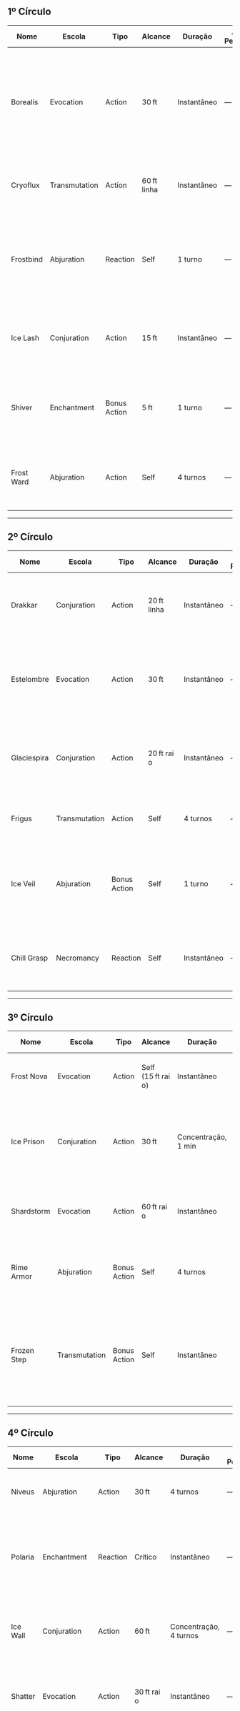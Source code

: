 ## 1º Círculo

| Nome       | Escola        | Tipo         | Alcance     | Duração     | Armas Permitidas | Acerto / CD              | Dano / Efeito                | Descrição & Ajuste                                                                                                                            | Alvos           |
| ---------- | ------------- | ------------ | ----------- | ----------- | ---------------- | ------------------------ | ---------------------------- | --------------------------------------------------------------------------------------------------------------------------------------------- | --------------- |
| Borealis   | Evocation     | Action       | 30 ft       | Instantâneo | —                | Constituição CD (metade) | 1d6 cold; +1 precisão        | Aurora polar em 10 ft de raio. Falha sofre dano total; sucesso metade. Você ganha +1 em ataque enquanto estiver na luz até seu próximo turno. | Área de 10 ft   |
| Cryoflux   | Transmutation | Action       | 60 ft linha | Instantâneo | —                | Constituição CD (metade) | 2d6 cold                     | Raio gelado de 5 ft de largura. Falha sofre dano total; sucesso metade.                                                                       | Linha de 60 ft  |
| Frostbind  | Abjuration    | Reaction     | Self        | 1 turno     | —                | —                        | —                            | Ao sofrer ataque corpo a corpo, ralentiza atacante: falha Força CD 8+prof+CON velocidade reduzida à metade até seu próximo turno.             | 1 atacante      |
| Ice Lash   | Conjuration   | Action       | 15 ft       | Instantâneo | —                | Sabedoria CD             | 1d8 cold + restrição (falha) | Uma espícula de gelo acerta o alvo: falha reduz movimento em 10 ft até o fim do próximo turno.                                               | 1 alvo          |
| Shiver     | Enchantment   | Bonus Action | 5 ft        | 1 turno     | —                | Sabedoria CD             | —                            | Imbuí arma: próximo ataque causa 1d4 cold extra e impõe desvantagem em save de dextreza até o fim do turno.                                   | Você            |
| Frost Ward | Abjuration    | Action       | Self        | 4 turnos    | —                | —                        | —                            | Aura de 5 ft concede resistência a cold para você e aliados na aura até o fim da duração.                                                     | Aliados em 5 ft |

---

## 2º Círculo

| Nome        | Escola        | Tipo         | Alcance     | Duração     | Armas Permitidas | Acerto / CD                     | Dano / Efeito        | Descrição & Ajuste                                                                                              | Alvos                 |
| ----------- | ------------- | ------------ | ----------- | ----------- | ---------------- | ------------------------------- | -------------------- | --------------------------------------------------------------------------------------------------------------- | --------------------- |
| Drakkar     | Conjuration   | Action       | 20 ft linha | Instantâneo | —                | —                               | 2d6 perfurante       | Barco de gelo avança 20 ft. Falha Con CD 8+prof+STR sofre dano total; sucesso metade.                           | Linha de 20 ft        |
| Estelombre  | Evocation     | Action       | 30 ft       | Instantâneo | —                | Destreza CD 8+prof+DES (metade) | 3×1d4 cold           | Três estrelas cristalinas voltam e atingem novamente quem estiver no caminho (mesmo CD e dano).                 | Até 3 alvos + retorno |
| Glaciespira | Conjuration   | Action       | 20 ft rai o | Instantâneo | —                | Constituição CD 8+prof+CON      | 2d6 cold             | Vórtice que suga inimigos ao centro; falha CD é puxado 5 ft e sofre dano total; sucesso metade.                 | Área de 20 ft         |
| Frigus      | Transmutation | Action       | Self        | 4 turnos    | —                | —                               | +1d4 cold em ataques | Suas mãos tremem de frio: +1d4 cold em cada acerto enquanto durar.                                              | Você                  |
| Ice Veil    | Abjuration    | Bonus Action | Self        | 1 turno     | —                | —                               | —                    | Cria névoa gelada ao seu redor (5 ft); inimigos precisam de Sabedoria CD 8+prof+SAB para enxergar através dela. | 5 ft ao redor         |
| Chill Grasp | Necromancy    | Reaction     | Self        | Instantâneo | —                | —                               | 1d6 cold             | Quando um inimigo falha em um ataque contra você, drena calor e causa 1d6 cold.                                 | 1 atacante            |

---

## 3º Círculo

| Nome        | Escola        | Tipo         | Alcance            | Duração             | Armas Permitidas | Acerto / CD                         | Dano / Efeito | Descrição & Ajuste                                                                                                     | Alvos         |
| ----------- | ------------- | ------------ | ------------------ | ------------------- | ---------------- | ----------------------------------- | ------------- | ---------------------------------------------------------------------------------------------------------------------- | ------------- |
| Frost Nova  | Evocation     | Action       | Self (15 ft rai o) | Instantâneo         | —                | Constituição CD 8+prof+CON (metade) | 3d6 cold      | Explode gelo ao redor: falha sofre total; sucesso metade.                                                              | Área de 15 ft |
| Ice Prison  | Conjuration   | Action       | 30 ft              | Concentração, 1 min | —                | Força CD 8+prof+STR                 | —             | Prende um alvo em bloco de gelo: falha CD fica paralisado; sucesso reduz movimento à metade.                           | 1 alvo        |
| Shardstorm  | Evocation     | Action       | 60 ft rai o        | Instantâneo         | —                | Destreza CD 8+prof+DES              | 4d4 cold      | Chuva de estilhaços de gelo: falha sofre total; sucesso metade.                                                        | Área de 20 ft |
| Rime Armor  | Abjuration    | Bonus Action | Self               | 4 turnos            | —                | —                                   | —             | Ganha armadura de gelo (+2 CA) e resistência a cold até o fim da duração.                                              | Você          |
| Frozen Step | Transmutation | Bonus Action | Self               | Instantâneo         | —                | —                                   | 1d4           | Seu próximo deslocamento deixa trilha gelada: inimigos que pisarem sofrem 1d4 cold e têm velocidade reduzida à metade. | 5 ft linha    |

---

## 4º Círculo

|Nome|Escola|Tipo|Alcance|Duração|Armas Permitidas|Acerto / CD|Dano / Efeito|Descrição & Ajuste|Alvos|
|---|---|---|---|---|---|---|---|---|---|
|Niveus|Abjuration|Action|30 ft|4 turnos|—|—|—|Névoa densa que o envolve: +2 CA enquanto durar.|Você|
|Polaria|Enchantment|Reaction|Crítico|Instantâneo|—|Constituição CD 8+prof+CAR|1d6 cold; atordoado (falha)|Ao acertar crítico, inimigos em 5 ft sofrem dano e ficam atordoados até seu próximo turno.|Área de 5 ft|
|Ice Wall|Conjuration|Action|60 ft|Concentração, 4 turnos|—|—|—|Ergue parede de gelo (6 × 10 × 1 ft); bloqueia passagem e visão através dela.|6×10 × 1 ft wall|
|Shatter|Evocation|Action|30 ft rai o|Instantâneo|—|Constituição CD 8+prof+CON|4d6 cold; destrói objetos|Explode gelo em área de 10 ft; objetos não mágicos de gelo ou vidro são destruídos.|Área de 10 ft|
|Frost Tomb|Necromancy|Action|15 ft|Até destruído pelo alvo|—|Força CD 8+prof+STR|—|Envolve alvo em sarcófago de gelo; falha CD fica imobilizado até quebrar (Força ou fogo).|1 alvo|
|Arctic Reach|Transmutation|Bonus Action|Self|1 turno|—|—|—|Garante alcance extra de 10 ft em ataques de gelo e lanças de gelo conjuradas durante o turno.|Você|

---

## 5º Círculo

|Nome|Escola|Tipo|Alcance|Duração|Armas Permitidas|Acerto / CD|Dano / Efeito|Descrição & Ajuste|Alvos|
|---|---|---|---|---|---|---|---|---|---|
|Glacial Prison|Conjuration|Action|30 ft|Concentração, 1 min|—|Força CD 8+prof+STR|—|Cria várias celas de gelo em até 5 alvos; falha CD fica preso; sucesso reduz movimento à metade.|Até 5 alvos|
|Frozen Domain|Abjuration|Action|Self (30 ft rai o)|4 turnos|—|—|—|Aura que concede resistência a cold e +1d4 cold em ataques de gelo para aliados na área.|Área de 30 ft|
|Avalanche|Evocation|Action|Self (60 ft rai o)|Instantâneo|—|Constituição CD 8+prof+CON|6d6 cold; prone (falha)|Desliza avalanche de neve e gelo: falha CD cai prone e sofre dano total; sucesso metade e sem prone.|Área de 60 ft|
|Ice Storm|Evocation|Action|300 ft radi o|Instantâneo|—|Constituição CD 8+prof+CON|2d8 cold + 2d8 contundente|Tormenta de granizo e gelo: falha CD sofre dano total; sucesso metade.|Área de 20 ft radi o|
|Rimewall|Abjuration|Action|60 ft|Concentração, 4 turnos|—|—|—|Cria muralha de gelo translúcido (10 × 10 × 1 ft); bloqueia visão e provoca terreno difícil em 10 ft ao redor.|Muralha 10×10×1 ft|
|Frozen Echo|Transmutation|Bonus Action|Self|1 turno|—|—|—|Suas invocações de gelo repetem seus ataques uma vez adicional sem gastar ações.|Invocações de gelo|

---

## 6º Círculo

| Nome           | Escola        | Tipo         | Alcance            | Duração             | Armas Permitidas | Acerto / CD                | Dano / Efeito               | Descrição & Ajuste                                                                                              | Alvos                |
| -------------- | ------------- | ------------ | ------------------ | ------------------- | ---------------- | -------------------------- | --------------------------- | --------------------------------------------------------------------------------------------------------------- | -------------------- |
| Absolute Zero  | Evocation     | Action       | 120 ft rai o       | Instantâneo         | —                | Constituição CD 8+prof+CON | 8d6 cold; paralisia (falha) | Frio cortante reduz temperatura ao extremo: falha CD incapacita; sucesso sofre metade do dano, sem incapacitar. | Área de 20 ft        |
| Ice Legion     | Conjuration   | Action       | Self (60 ft rai o) | 4 turnos            | —                | —                          | —                           | Invoca até 4 Golems de Gelo (CR 3) que obedecem comandos por 4 turnos.                                          | Até 4 golems de gelo |
| Frostfang Aura | Enchantment   | Action       | Self (30 ft rai o) | 1 turno             | —                | —                          | —                           | Aliados na aura ganham +2 de dano em ataques de gelo e +1d4 cold extra.                                         | Área de 30 ft        |
| Icebound Might | Transmutation | Bonus Action | Self               | Concentração, 1 min | —                | —                          | —                           | Torna suas invocações de gelo resistentes a dano não-mágico e +2 CA.                                            | Invocações de gelo   |
| Permafrost     | Abjuration    | Reaction     | Self               | Instantâneo         | —                | —                          | —                           | Quando sofrer um ataque, congela o atacante: falha Con CD é imobilizado 1 turno.                                | 1 atacante           |
| Shatterburst   | Evocation     | Action       | 60 ft rai o        | Instantâneo         | —                | Constituição CD 8+prof+CON | 6d6 cold + destrói gelo     | Explode todo o gelo conjurado em área, causando dano a inimigos e destruindo obstáculos de gelo não mágicos.    | Área de 20 ft radi o |

---

## 7º Círculo

|Nome|Escola|Tipo|Alcance|Duração|Armas Permitidas|Acerto / CD|Dano / Efeito|Descrição & Ajuste|Alvos|
|---|---|---|---|---|---|---|---|---|---|
|Glacial Cataclysm|Evocation|Action|Self (100 ft rai o)|Instantâneo|—|Constituição CD 8+prof+CON|10d6 cold; terreno difícil|Cratera de gelo e neve se espalha; falha CD sofre total e terreno permanece difícil até fim da cena.|Área de 100 ft radi o|
|Frozen Titans|Conjuration|Action|Self (60 ft rai o)|1 minuto|—|—|—|Invoca até 2 Titãs de Gelo (CR 6) que lutam por você por 1 minuto.|Até 2 titãs de gelo|
|Rime Chain|Abjuration|Bonus Action|Self|1 turno|—|—|—|Invocações de gelo ganham vínculo: metade do dano que sofrerem é redirecionado para você.|Invocações de gelo|
|Frostmark|Transmutation|Action|Toque|Concentração, 1 min|—|Sabedoria CD|—|Marca inimigo: toda vez que for atacado por gelo, ele sofre dano adicional de 1d6 cold.|1 alvo|
|Icebound Prison|Conjuration|Action|60 ft|Concentração, 1 min|—|Força CD 8+prof+STR|—|Gera colunas de gelo que cercam inimigos; falha CD ficam presas; sucesso lento (média de desloc. reduzida à metade).|Até 3 alvos|
|Heart of Winter|Enchantment|Reaction|Self|Instantâneo|—|—|—|Quando uma invocação de gelo cair a 0 PV, ela se regenera totalmente e recebe ação imediata.|1 invocação de gelo|

---

## 8º Círculo

| Nome               | Escola      | Tipo         | Alcance             | Duração     | Armas Permitidas | Acerto / CD                     | Dano / Efeito | Descrição & Ajuste                                                                                                       | Alvos                   |
| ------------------ | ----------- | ------------ | ------------------- | ----------- | ---------------- | ------------------------------- | ------------- | ------------------------------------------------------------------------------------------------------------------------ | ----------------------- |
| Eternal Frost      | Evocation   | Action       | Self (200 ft rai o) | Instantâneo | —                | Constituição CD 8+prof+CON      | 12d6 cold     | Congela instantaneamente a um raio amplo; falha CD fica incapacitado e sofre dano total; sucesso metade sem incapacitar. | Área de 200 ft radi o   |
| Glacial Colossus   | Conjuration | Action       | Self                | 1 minuto    | —                | —                               | —             | Invoca um Colosso de Gelo (CR 10) que serve por 1 minuto.                                                                | 1 colosso de gelo       |
| Frostbind Array    | Abjuration  | Action       | Self (60 ft rai o)  | 4 turnos    | —                | —                               | —             | Todo inimigo em 60 ft movido por qualquer efeito sofre 2d6 cold adicional e save de Força CD para não cair prone.        | Área de 60 ft radi o    |
| Icebound Sanctuary | Abjuration  | Bonus Action | Self                | 1 minuto    | —                | —                               | —             | Cria domo de gelo de 30 ft de raio: cubre aliados, concedendo imunidade a cold e resistência a outros danos.             | Aliados em 30 ft radi o |
| Shatterwall        | Evocation   | Action       | 30 ft linha         | Instantâneo | —                | Destreza CD 8+prof+DES (metade) | 8d6 frio      | Raio de gelo estilhaçado que destrói obstáculos e fere inimigos; falha CD sofre total; sucesso metade.                   | Linha de 30 ft          |
| Mirror of Ice      | Divination  | Reaction     | Self                | Instantâneo | —                | —                               | —             | Reflete o próximo feitiço de dano de gelo de volta ao lançador com potência igual ao dano recebido.                      | 1 feitiço recebido      |

---

## 9º Círculo

|Nome|Escola|Tipo|Alcance|Duração|Armas Permitidas|Acerto / CD|Dano / Efeito|Descrição & Ajuste|Alvos|
|---|---|---|---|---|---|---|---|---|---|
|Absolute Zero|Evocation|Action|1 milha|Instantâneo|—|Constituição CD 8+prof+CON|14d6 cold; incapacitado (falha)|Extingue todo calor numa ampla área; falha CD incapacita e sofre dano total; sucesso sofre metade do dano, sem incapacitar.|Área de 1 mi|
|Glacial Pantheon|Conjuration|Action|Self (500 ft rai o)|1 minuto|—|—|—|Invoca uma legião de espectros de gelo (até 12 CR 7) que obedecem seus comandos por 1 minuto.|Até 12 espectros de gelo|
|Rime of the Ages|Transmutation|Action|Self|Concentração, 1 min|—|—|—|Transforma o terreno em gelo eterno (100 ft rai o); qualquer criatura inimiga que entrar sofre 4d6 cold e movimento reduzido à metade.|Área de 100 ft radi o|
|Heartfreezer|Necromancy|Action|300 ft|Instantâneo|—|Sabedoria CD 8+prof+SAB (metade)|10d6 cold; medo (falha)|Projeta um pulso que congela os corações dos inimigos: falha CD sofre total e fica amedrontado por 1 turno; sucesso metade sem medo.|Área de 60 ft radi o|
|Frostnova Oblivion|Abjuration|Reaction|Self|Instantâneo|—|—|—|Quando uma invocação de gelo cair, você desencadeia explosão de 6d6 cold em inimigos num raio de 30 ft.|30 ft radi o|
|Everfrost Bastion|Abjuration|Bonus Action|Self|1 minuto|—|—|—|Ergue muralhas de gelo espectral em até 6 painéis (10×10×1 ft cada), formando um labirinto ou fortificação por 1 minuto.|Até 6 painéis de 10×10×1 ft|

## Invocações

### Golem de Gelo (CR 3 – 700 XP)

**CA** 15 (armadura natural) | **PV** 60 (8d8+24) | **Desloc.** 30 ft  
**STR** +5 **DES** +0 **CON** +3 **INT** –3 **SAB** +1 **CAR** –3  
**Resistências:** frio; **Imunidades:** perfurante, cortante e contundente por armas não mágicas, envenenamento, exaustão  
**Sentidos:** visão no escuro 60 ft, percepção passiva 11

**Ações**

- **Investida de Gelo.** +7 para atingir, alcance 5 ft, 1 alvo. Dano: 2d6+4 concussão + 1d6 cold.
    
- **Rajada Glacial (Recarrega 5–6).** Cone de 15 ft; criaturas na área fazem Con CD 13 ou sofrem 3d6 cold + desaceleram (movimento reduzido à metade até o fim do próximo turno); sucesso sofre metade do dano, sem desaceleração.
    

---

### Titã de Gelo (CR 6 – 2.300 XP)

**CA** 16 (armadura natural) | **PV** 136 (13d12+52) | **Desloc.** 40 ft  
**STR** +8 **DES** +0 **CON** +4 **INT** +2 **SAB** +1 **CAR** +2  
**Resistências:** frio; **Imunidades:** envenenamento, exaustão, medo  
**Sentidos:** visão no escuro 60 ft, percepção passiva 11

**Ações**

- **Multiataque.** Faz duas investidas de gelo.
    
- **Investida de Gelo.** +10 para atingir, alcance 10 ft, 1 alvo. Dano: 2d10+6 perfurante + 2d6 cold.
    
- **Lançar Rocha Congelada.** Alcance 60/240 ft: +10 para atingir, 1 alvo. Dano: 3d8+6 contundente + 2d6 cold.
    

---

### Espectro de Gelo (CR 7 – 2.900 XP)

**CA** 13 | **PV** 85 (10d8+40) | **Desloc.** 0 ft, voo 50 ft (incorpóreo)  
**STR** – **DES** +4 **CON** +2 **INT** +3 **SAB** +2 **CAR** +4  
**Resistências:** frio; **Imunidades:** contundente, perfurante e cortante não mágicos, envenenamento, encantamento, exaustão  
**Sentidos:** visão no escuro 60 ft, percepção passiva 12

**Traços**

- **Movimento Incorpóreo.** Pode mover-se e atravessar objetos e criaturas como se fossem terreno difícil; termina o movimento dentro de um objeto sofre 5 (1d10) cold.
    
- **Visão Etérea.** Enxerga 60 ft no Plano Etéreo e no Material.
    

**Ações**

- **Toque Gelado.** +8 para atingir, alcance 5 ft, 1 criatura. Dano: 2d6+4 cold + alvo reduz velocidade a 0 até o fim do próximo turno.
    
- **Draining Frost.** Reconcilha… (+ detalhe)
    

---

### Colosso de Gelo (CR 10 – 5.900 XP)

**CA** 18 (armadura natural) | **PV** 210 (20d12+80) | **Desloc.** 40 ft  
**STR** +10 **DES** +2 **CON** +6 **INT** –4 **SAB** +2 **CAR** –4  
**Resistências:** frio; **Imunidades:** perfurante, cortante e contundente não mágicos, envenenamento, medo  
**Sentidos:** visão no escuro 60 ft, percepção passiva 12

**Traços**

- **Presença Glacial.** Criaturas que iniciarem o turno a 5 ft fazem Sabedoria CD 15 ou ficam enraizadas (velocidade 0) até o fim do turno.
    

**Ações**

- **Multiataque.** Faz dois golpes de maça de gelo.
    
- **Maça de Gelo.** +12 para atingir, alcance 10 ft, 1 alvo. Dano: 3d10+8 contundente + 3d6 cold.
    
- **Sopro Ártico (Recarga 5–6).** Cone de 60 ft; criaturas na área fazem Con CD 17 ou sofrem 8d6 cold + ficam paralisadas por 1 turno; sucesso sofre metade do dano, sem paralisia.